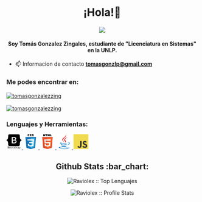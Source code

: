  <h1 align="center">¡Hola!👋</h1>
<p align="center">
  <img align="center" src="https://media1.giphy.com/media/v1.Y2lkPTc5MGI3NjExYTY2OTM0Zjk1ZWNiODQ3OWE3ZDNhZGZkMzkwZjJkMDgzYWI1MTZhMCZlcD12MV9pbnRlcm5hbF9naWZzX2dpZklkJmN0PWc/udhngZK2IFTc4/giphy.mp4"/>
</p>
 

<h4 align="center">Soy Tomás Gonzalez Zingales, estudiante de "Licenciatura en Sistemas" en la UNLP.   </h4>

 
- 📫 Informacion de contacto **tomasgonzlp@gmail.com**

<h3 align="left">Me podes encontrar en:</h3>
<p align="left">
<a href="https://www.instagram.com/tomasgonzalezzing/" target="blank"><img align="center" src="https://raw.githubusercontent.com/rahuldkjain/github-profile-readme-generator/master/src/images/icons/Social/instagram.svg" alt="tomasgonzalezzing" height="30" width="40" /></a>
</p>

<a href="https://www.linkedin.com/in/tomagzdv/" target="blank"><img align="center" src="https://img.icons8.com/?size=512&id=xuvGCOXi8Wyg&format=png" alt="tomasgonzalezzing" height="30" width="30" /></a>
</p>




<h3 align="left">Lenguajes y Herramientas:</h3>
<p align="left"> <a href="https://getbootstrap.com" target="_blank" rel="noreferrer"> <img src="https://raw.githubusercontent.com/devicons/devicon/master/icons/bootstrap/bootstrap-plain-wordmark.svg" alt="bootstrap" width="40" height="40"/> </a> <a href="https://www.w3schools.com/css/" target="_blank" rel="noreferrer"> <img src="https://raw.githubusercontent.com/devicons/devicon/master/icons/css3/css3-original-wordmark.svg" alt="css3" width="40" height="40"/> </a> <a href="https://www.w3.org/html/" target="_blank" rel="noreferrer"> <img src="https://raw.githubusercontent.com/devicons/devicon/master/icons/html5/html5-original-wordmark.svg" alt="html5" width="40" height="40"/> </a> <a href="https://www.java.com" target="_blank" rel="noreferrer"> <img src="https://raw.githubusercontent.com/devicons/devicon/master/icons/java/java-original.svg" alt="java" width="40" height="40"/> </a> <a href="https://developer.mozilla.org/en-US/docs/Web/JavaScript" target="_blank" rel="noreferrer"> <img src="https://raw.githubusercontent.com/devicons/devicon/master/icons/javascript/javascript-original.svg" alt="javascript" width="40" height="40"/> </a>    </p>

 


<h2 align="center">Github Stats :bar_chart:</h2>

<p align="center" height="100px" ><img src="https://github-readme-stats.vercel.app/api/top-langs/?username=Raviolex&langs_count=10&theme=dark&layout=compact" alt="Raviolex :: Top Lenguajes" /></p>

<p align="center" height="100px" ><img src="https://github-readme-stats.vercel.app/api?username=Raviolex&show_icons=true&theme=dark" alt="Raviolex :: Profile Stats" /></p>
 
 
